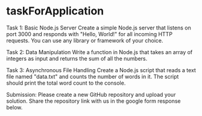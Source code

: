 # taskForApplication

Task 1: Basic Node.js Server
Create a simple Node.js server that listens on port 3000 and responds with "Hello, World!" for all incoming HTTP requests. You can use any library or framework of your choice.

Task 2: Data Manipulation
Write a function in Node.js that takes an array of integers as input and returns the sum of all the numbers.

Task 3: Asynchronous File Handling
Create a Node.js script that reads a text file named "data.txt" and counts the number of words in it. The script should print the total word count to the console.

Submission:
Please create a new GitHub repository and upload your solution. Share the repository link with us in the google form response below.
